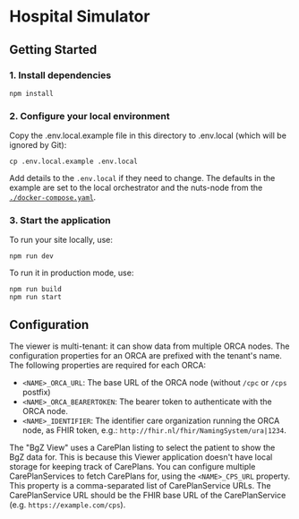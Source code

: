 # Hospital Simulator

## Getting Started

### 1. Install dependencies

```
npm install
```

### 2. Configure your local environment

Copy the .env.local.example file in this directory to .env.local (which will be ignored by Git):

```
cp .env.local.example .env.local
```

Add details to the `.env.local` if they need to change. The defaults in the example are set to the local orchestrator and the nuts-node from the [`./docker-compose.yaml`](./docker-compose.yaml).

### 3. Start the application

To run your site locally, use:

```
npm run dev
```

To run it in production mode, use:

```
npm run build
npm run start
```
## Configuration
The viewer is multi-tenant: it can show data from multiple ORCA nodes. The configuration properties for an ORCA are prefixed with the tenant's name.
The following properties are required for each ORCA:
- `<NAME>_ORCA_URL`: The base URL of the ORCA node (without `/cpc` or `/cps` postfix)
- `<NAME>_ORCA_BEARERTOKEN`: The bearer token to authenticate with the ORCA node.
- `<NAME>_IDENTIFIER`: The identifier care organization running the ORCA node, as FHIR token, e.g.: `http://fhir.nl/fhir/NamingSystem/ura|1234`.

The "BgZ View" uses a CarePlan listing to select the patient to show the BgZ data for. This is because this Viewer application doesn't have local storage for keeping track of CarePlans.
You can configure multiple CarePlanServices to fetch CarePlans for, using the `<NAME>_CPS_URL` property.
This property is a comma-separated list of CarePlanService URLs. The CarePlanService URL should be the FHIR base URL of the CarePlanService (e.g. `https://example.com/cps`).